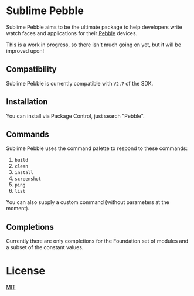 # Sublime Pebble

Sublime Pebble aims to be the ultimate package to help developers write watch faces and applications for their [Pebble](https://getpebble.com/) devices.

This is a work in progress, so there isn't much going on yet, but it will be improved upon!

## Compatibility
Sublime Pebble is currently compatible with `V2.7` of the SDK.

## Installation

You can install via Package Control, just search "Pebble".

## Commands

Sublime Pebble uses the command palette to respond to these commands:

1. `build`
2. `clean`
3. `install`
4. `screenshot`
5. `ping`
6. `list`

You can also supply a custom command (without parameters at the moment).

## Completions

Currently there are only completions for the Foundation set of modules and a subset of the constant values.

# License

[MIT](http://jbrooksuk.mit-license.org)
